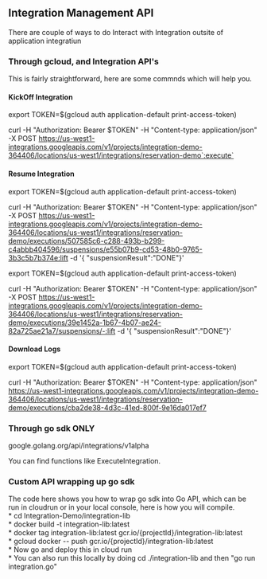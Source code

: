 <!-- Output copied to clipboard! -->

<!-- Yay, no errors, warnings, or alerts! -->

<h2>Integration Management API</h2>

There are couple of ways to do Interact with Integration outsite of application integratiun

<h3> Through gcloud, and Integration API's </h3>

This is fairly straightforward, here are some commnds which will help you.

<h4>KickOff Integration</h4>

export TOKEN=$(gcloud auth application-default print-access-token)

curl -H "Authorization: Bearer $TOKEN" -H "Content-type: application/json" -X POST  https://us-west1-integrations.googleapis.com/v1/projects/integration-demo-364406/locations/us-west1/integrations/reservation-demo`:execute`

<h4>Resume Integration</h4>

export TOKEN=$(gcloud auth application-default print-access-token)

curl -H "Authorization: Bearer $TOKEN" -H "Content-type: application/json" -X POST  https://us-west1-integrations.googleapis.com/v1/projects/integration-demo-364406/locations/us-west1/integrations/reservation-demo/executions/507585c6-c288-493b-b299-c4abbb404596/suspensions/e55b07b9-cd53-48b0-9765-3b3c5b7b374e:lift -d '{ "suspensionResult":"DONE"}'

export TOKEN=$(gcloud auth application-default print-access-token)

curl -H "Authorization: Bearer $TOKEN" -H "Content-type: application/json" -X POST  https://us-west1-integrations.googleapis.com/v1/projects/integration-demo-364406/locations/us-west1/integrations/reservation-demo/executions/39e1452a-1b67-4b07-ae24-82a725ae21a7/suspensions/-:lift -d '{ "suspensionResult":"DONE"}'

<h4>Download Logs</h4>

export TOKEN=$(gcloud auth application-default print-access-token)

curl -H "Authorization: Bearer $TOKEN" -H "Content-type: application/json"  https://us-west1-integrations.googleapis.com/v1/projects/integration-demo-364406/locations/us-west1/integrations/reservation-demo/executions/cba2de38-4d3c-41ed-800f-9e16da017ef7

<h3> Through go sdk ONLY</h3>

google.golang.org/api/integrations/v1alpha

You can find functions like ExecuteIntegration.

<h3> Custom API wrapping up go sdk </h3>
The code here shows you how to wrap go sdk into Go API, which can be run in cloudrun or in your local console, here is how you will compile. </br>
* cd Integration-Demo/integration-lib </br>
* docker build -t integration-lib:latest </br>
* docker tag integration-lib:latest gcr.io/{projectId}/integration-lib:latest </br>
* gcloud docker -- push gcr.io/{projectId}/integration-lib:latest </br>
* Now go and deploy this in cloud run </br>
* You can also run this locally by doing cd ./integration-lib and then "go run integration.go" </br>

